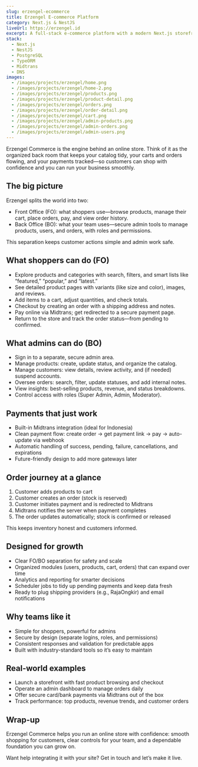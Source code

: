 ```yaml
---
slug: erzengel-ecommerce
title: Erzengel E-commerce Platform
category: Next.js & NestJS
liveUrl: https://erzengel.id
excerpt: A full-stack e-commerce platform with a modern Next.js storefront and a NestJS API.
stack:
  - Next.js
  - NestJS
  - PostgreSQL
  - TypeORM
  - Midtrans
  - DNS
images:
  - /images/projects/erzengel/home.png
  - /images/projects/erzengel/home-2.png
  - /images/projects/erzengel/products.png
  - /images/projects/erzengel/product-detail.png
  - /images/projects/erzengel/orders.png
  - /images/projects/erzengel/order-detail.png
  - /images/projects/erzengel/cart.png
  - /images/projects/erzengel/admin-products.png
  - /images/projects/erzengel/admin-orders.png
  - /images/projects/erzengel/admin-users.png
---
```


Erzengel Commerce is the engine behind an online store. Think of it as the organized back room that keeps your catalog tidy, your carts and orders flowing, and your payments tracked—so customers can shop with confidence and you can run your business smoothly.

## The big picture

Erzengel splits the world into two:

- Front Office (FO): what shoppers use—browse products, manage their cart, place orders, pay, and view order history.
- Back Office (BO): what your team uses—secure admin tools to manage products, users, and orders, with roles and permissions.

This separation keeps customer actions simple and admin work safe.

## What shoppers can do (FO)

- Explore products and categories with search, filters, and smart lists like “featured,” “popular,” and “latest.”
- See detailed product pages with variants (like size and color), images, and reviews.
- Add items to a cart, adjust quantities, and check totals.
- Checkout by creating an order with a shipping address and notes.
- Pay online via Midtrans; get redirected to a secure payment page.
- Return to the store and track the order status—from pending to confirmed.

## What admins can do (BO)

- Sign in to a separate, secure admin area.
- Manage products: create, update status, and organize the catalog.
- Manage customers: view details, review activity, and (if needed) suspend accounts.
- Oversee orders: search, filter, update statuses, and add internal notes.
- View insights: best-selling products, revenue, and status breakdowns.
- Control access with roles (Super Admin, Admin, Moderator).

## Payments that just work

- Built-in Midtrans integration (ideal for Indonesia)
- Clean payment flow: create order → get payment link → pay → auto-update via webhook
- Automatic handling of success, pending, failure, cancellations, and expirations
- Future-friendly design to add more gateways later

## Order journey at a glance

1. Customer adds products to cart
2. Customer creates an order (stock is reserved)
3. Customer initiates payment and is redirected to Midtrans
4. Midtrans notifies the server when payment completes
5. The order updates automatically; stock is confirmed or released

This keeps inventory honest and customers informed.

## Designed for growth

- Clear FO/BO separation for safety and scale
- Organized modules (users, products, cart, orders) that can expand over time
- Analytics and reporting for smarter decisions
- Scheduler jobs to tidy up pending payments and keep data fresh
- Ready to plug shipping providers (e.g., RajaOngkir) and email notifications

## Why teams like it

- Simple for shoppers, powerful for admins
- Secure by design (separate logins, roles, and permissions)
- Consistent responses and validation for predictable apps
- Built with industry-standard tools so it’s easy to maintain

## Real-world examples

- Launch a storefront with fast product browsing and checkout
- Operate an admin dashboard to manage orders daily
- Offer secure card/bank payments via Midtrans out of the box
- Track performance: top products, revenue trends, and customer orders

## Wrap-up

Erzengel Commerce helps you run an online store with confidence: smooth shopping for customers, clear controls for your team, and a dependable foundation you can grow on.

Want help integrating it with your site? Get in touch and let’s make it live.
